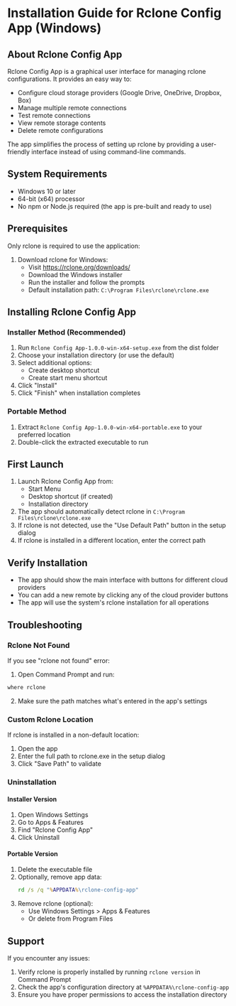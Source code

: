 # Installation Guide for Rclone Config App (Windows)

## About Rclone Config App

Rclone Config App is a graphical user interface for managing rclone configurations. It provides an easy way to:

- Configure cloud storage providers (Google Drive, OneDrive, Dropbox, Box)
- Manage multiple remote connections
- Test remote connections
- View remote storage contents
- Delete remote configurations

The app simplifies the process of setting up rclone by providing a user-friendly interface instead of using command-line commands.

## System Requirements

- Windows 10 or later
- 64-bit (x64) processor
- No npm or Node.js required (the app is pre-built and ready to use)

## Prerequisites

Only rclone is required to use the application:

1. Download rclone for Windows:
   - Visit https://rclone.org/downloads/
   - Download the Windows installer
   - Run the installer and follow the prompts
   - Default installation path: `C:\Program Files\rclone\rclone.exe`

## Installing Rclone Config App

### Installer Method (Recommended)
1. Run `Rclone Config App-1.0.0-win-x64-setup.exe` from the dist folder
2. Choose your installation directory (or use the default)
3. Select additional options:
   - Create desktop shortcut
   - Create start menu shortcut
4. Click "Install"
5. Click "Finish" when installation completes

### Portable Method
1. Extract `Rclone Config App-1.0.0-win-x64-portable.exe` to your preferred location
2. Double-click the extracted executable to run

## First Launch

1. Launch Rclone Config App from:
   - Start Menu
   - Desktop shortcut (if created)
   - Installation directory
2. The app should automatically detect rclone in `C:\Program Files\rclone\rclone.exe`
3. If rclone is not detected, use the "Use Default Path" button in the setup dialog
4. If rclone is installed in a different location, enter the correct path

## Verify Installation

- The app should show the main interface with buttons for different cloud providers
- You can add a new remote by clicking any of the cloud provider buttons
- The app will use the system's rclone installation for all operations

## Troubleshooting

### Rclone Not Found
If you see "rclone not found" error:
1. Open Command Prompt and run:
```cmd
where rclone
```
2. Make sure the path matches what's entered in the app's settings

### Custom Rclone Location
If rclone is installed in a non-default location:
1. Open the app
2. Enter the full path to rclone.exe in the setup dialog
3. Click "Save Path" to validate

### Uninstallation

#### Installer Version
1. Open Windows Settings
2. Go to Apps & Features
3. Find "Rclone Config App"
4. Click Uninstall

#### Portable Version
1. Delete the executable file
2. Optionally, remove app data:
   ```cmd
   rd /s /q "%APPDATA%\rclone-config-app"
   ```
3. Remove rclone (optional):
   - Use Windows Settings > Apps & Features
   - Or delete from Program Files

## Support

If you encounter any issues:
1. Verify rclone is properly installed by running `rclone version` in Command Prompt
2. Check the app's configuration directory at `%APPDATA%\rclone-config-app`
3. Ensure you have proper permissions to access the installation directory